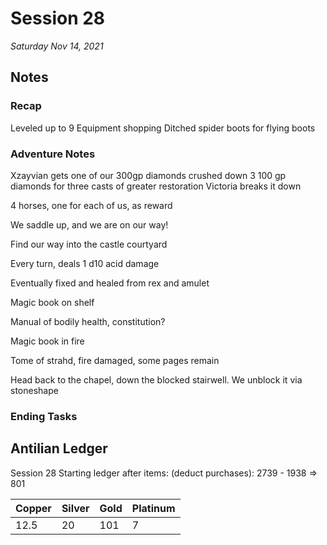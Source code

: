 # Session 28

_Saturday Nov 14, 2021_

## Notes

### Recap

Leveled up to 9
Equipment shopping
Ditched spider boots for flying boots

### Adventure Notes

Xzayvian gets one of our 300gp diamonds crushed down
3 100 gp diamonds for three casts of greater restoration
Victoria breaks it down

4 horses, one for each of us, as reward

We saddle up, and we are on our way!

Find our way into the castle courtyard

Every turn, deals 1 d10 acid damage

Eventually fixed and healed from rex and amulet

Magic book on shelf

Manual of bodily health, constitution?


Magic book in fire

Tome of strahd, fire damaged, some pages remain

Head back to the chapel, down the blocked stairwell. We unblock it via stoneshape



### Ending Tasks

## Antilian Ledger

Session 28 Starting ledger after items: (deduct purchases):  2739 - 1938 => 801

| Copper | Silver | Gold | Platinum |
| --- | --- | --- | --- |
| 12.5 | 20 | 101 | 7 |